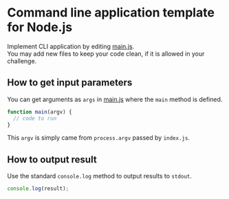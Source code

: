 # Command line application template for Node.js

Implement CLI application by editing [main.js](app/main.js).  
You may add new files to keep your code clean, if it is allowed in your challenge.

## How to get input parameters
You can get arguments as `args` in [main.js](app/main.js) where the `main` method is defined.

``` js
function main(argv) {
  // code to run
}
```

This `argv` is simply came from `process.argv` passed by `index.js`.

## How to output result
Use the standard `console.log` method to output results to `stdout`.

``` js
console.log(result);
```
